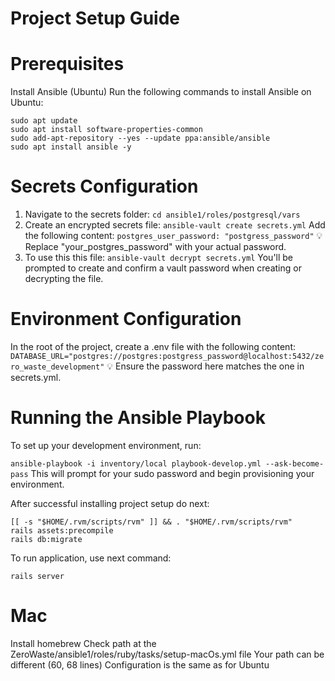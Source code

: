 # Project Setup Guide

# Prerequisites

Install Ansible (Ubuntu)
Run the following commands to install Ansible on Ubuntu:

```
sudo apt update
sudo apt install software-properties-common
sudo add-apt-repository --yes --update ppa:ansible/ansible
sudo apt install ansible -y
```

# Secrets Configuration

1. Navigate to the secrets folder:
   `cd ansible1/roles/postgresql/vars`
2. Create an encrypted secrets file:
   `ansible-vault create secrets.yml`
   Add the following content:
   `postgres_user_password: "postgress_password"`
   💡 Replace "your_postgres_password" with your actual password.
3. To use this this file:
   `ansible-vault decrypt secrets.yml`
   You'll be prompted to create and confirm a vault password when creating or decrypting the file.

# Environment Configuration

In the root of the project, create a .env file with the following content:
`DATABASE_URL="postgres://postgres:postgress_password@localhost:5432/zero_waste_development"`
💡 Ensure the password here matches the one in secrets.yml.

# Running the Ansible Playbook

To set up your development environment, run:

`ansible-playbook -i inventory/local playbook-develop.yml --ask-become-pass`
This will prompt for your sudo password and begin provisioning your environment.

After successful installing project setup do next:

```
[[ -s "$HOME/.rvm/scripts/rvm" ]] && . "$HOME/.rvm/scripts/rvm"
rails assets:precompile
rails db:migrate
```

To run application, use next command:

```
rails server
```

# Mac
Install homebrew
Check path at the ZeroWaste/ansible1/roles/ruby/tasks/setup-macOs.yml file
Your path can be different (60, 68 lines)
Configuration is the same as for Ubuntu
